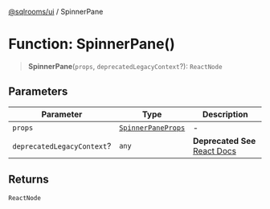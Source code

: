 [@sqlrooms/ui](../index.md) / SpinnerPane

# Function: SpinnerPane()

> **SpinnerPane**(`props`, `deprecatedLegacyContext`?): `ReactNode`

## Parameters

| Parameter | Type | Description |
| ------ | ------ | ------ |
| `props` | [`SpinnerPaneProps`](../type-aliases/SpinnerPaneProps.md) | - |
| `deprecatedLegacyContext`? | `any` | **Deprecated** **See** [React Docs](https://legacy.reactjs.org/docs/legacy-context.html#referencing-context-in-lifecycle-methods) |

## Returns

`ReactNode`

